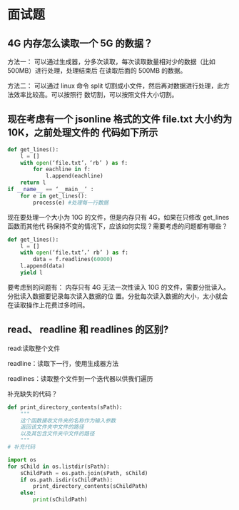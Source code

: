 # 面试题

## 4G 内存怎么读取一个 5G 的数据？

方法一： 可以通过生成器，分多次读取，每次读取数量相对少的数据（比如 500MB）进行处理，处理结束后 在读取后面的 500MB 的数据。 

方法二： 可以通过 linux 命令 split 切割成小文件，然后再对数据进行处理，此方法效率比较高。可以按照行 数切割，可以按照文件大小切割。

## 现在考虑有一个 jsonline 格式的文件 file.txt 大小约为 10K，之前处理文件的 代码如下所示

```python
def get_lines():
    l = []
    with open(‘file.txt’，‘rb’ ) as f:
        for eachline in f:
            l.append(eachline)
    return l
if __name__ == ‘__main__’ :
    for e in get_lines():
        process(e) #处理每一行数据
```

现在要处理一个大小为 10G 的文件，但是内存只有 4G，如果在只修改 get\_lines 函数而其他代 码保持不变的情况下，应该如何实现？需要考虑的问题都有哪些？

```python
def get_lines():
    l = []
    with open(‘file.txt’，’ rb’ ) as f:
        data = f.readlines(60000)
    l.append(data)
    yield l
```

要考虑到的问题有： 内存只有 4G 无法一次性读入 10G 的文件，需要分批读入。分批读入数据要记录每次读入数据的位 置。分批每次读入数据的大小，太小就会在读取操作上花费过多时间。

## read、 readline 和 readlines 的区别?

read:读取整个文件

readline：读取下一行，使用生成器方法

readlines：读取整个文件到一个迭代器以供我们遍历

补充缺失的代码？

```python
def print_directory_contents(sPath):
    """
    这个函数接收文件夹的名称作为输入参数
    返回该文件夹中文件的路径
    以及其包含文件夹中文件的路径
    """
# 补充代码
```

```python
import os
for sChild in os.listdir(sPath):
    sChildPath = os.path.join(sPath, sChild)
    if os.path.isdir(sChildPath):
        print_directory_contents(sChildPath)
    else:
        print(sChildPath)
```

